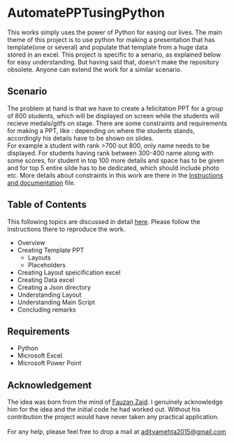 # AutomatePPTusingPython

This works simply uses the power of Python for easing our lives. The main theme of this project is to use python for making a presentation that has template(one or several) and populate that template from a huge data stored in an excel. This project is specific to a senario, as explained below for easy understanding. But having said that, doesn't make the repository obsolete. Anyone can extend the work for a similar scenario.

## Scenario
The problem at hand is that we have to create a felicitation PPT for a group of 800 students, which will be displayed on screen while the students will recieve medals/gitfs on stage. There are some constraints and requirements for making a PPT, like : depending on where the students stands, accordingly his details have to be shown on slides. </br>
For example a student with rank >700 out 800, only name needs to be displayed. For students having rank between 300-400 name along with some scores, for student in top 100 more details and space has to be given and for top 5 entire silde has to be dedicated, which should include photo etc. 
More details about constraints in this work are there in the [Instructions and documentation](Instructions+documentation.docx) file. 

## Table of Contents 
This following topics are discussed in detail [here](Instructions+documentation.docx). Please follow the instructions there to reproduce the work. 
- Overview
- Creating Template PPT
  - Layouts
  - Placeholders
- Creating Layout speicification excel
- Creating Data excel
- Creating a Json directory
- Understanding Layout
- Understanding Main Script
- Concluding remarks

## Requirements 
- Python
- Microsoft Excel
- Microsoft Power Point

## Acknowledgement 
The idea was born from the mind of [Fauzan Zaid](https://in.linkedin.com/in/fauzanzaid). I genuinely acknowledge him for the idea and the initial code he had worked out. Without his contribution the project would have never taken any practical application. 
</br>
</br>
For any help, please feel free to drop a mail at adityamehta2015@gmail.com
